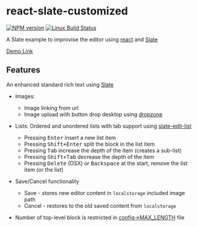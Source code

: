 # react-slate-customized

[![NPM version](https://badge.fury.io/js/slate-edit-list.svg)](http://badge.fury.io/js/slate-edit-list)
[![Linux Build Status](https://travis-ci.org/GitbookIO/slate-edit-list.png?branch=master)](https://travis-ci.org/GitbookIO/slate-edit-list)

A Slate example to improvise the editor using [react](https://github.com/facebook/create-react-app) and [Slate](https://www.slatejs.org/#/rich-text)

[Demo Link](https://halumz.github.io/react-slate-customized)

## Features

An enhanced standard rich text using [Slate](https://www.slatejs.org/#/rich-text)

* Images:

  * Image linking from url
  * Image upload with button drop desktop using [dropzone](https://github.com/enyo/dropzone)

* Lists:
  Ordered and unordered lists with tab support using [slate-edit-list](https://github.com/GitbookIO/slate-edit-list)

  * Pressing <kbd>Enter</kbd> insert a new list item
  * Pressing <kbd>Shift+Enter</kbd> split the block in the list item
  * Pressing <kbd>Tab</kbd> increase the depth of the item (creates a sub-list)
  * Pressing <kbd>Shift+Tab</kbd> decrease the depth of the item
  * Pressing <kbd>Delete</kbd> (OSX) or <kbd>Backspace</kbd> at the start, remove the list item (or the list)

* Save/Cancel functionality
  * Save - stores new editor content in `localstorage` included image path
  * Cancel - restores to the old saved content from `localstorage`
* Number of top-level block is restricted in [config->MAX_LENGTH](https://github.com/halumz/react-slate-customized/blob/master/src/config.js) file
